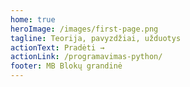 ```yaml
---
home: true
heroImage: /images/first-page.png
tagline: Teorija, pavyzdžiai, užduotys
actionText: Pradėti →
actionLink: /programavimas-python/
footer: MB Blokų grandinė
---
```

